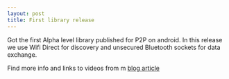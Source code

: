 ```yaml
---
layout: post
title: First library release
---
```

Got the first Alpha level library published for P2P on android. In this release we use Wifi Direct for discovery and unsecured Bluetooth sockets for data exchange.

Find more info and links to videos from m  [blog article](http://www.drjukka.com/blog/wordpress/?p=75)
